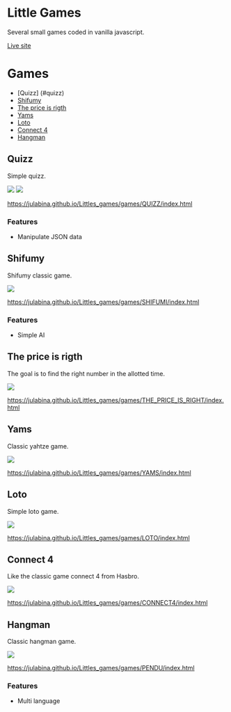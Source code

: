 # Little Games 

Several small games coded in vanilla javascript.

[Live site](https://julabina.github.io/Littles_games/)

# Games 

- [Quizz] (#quizz)
- [Shifumy](#shifumy)
- [The price is rigth](#the-price-is-rigth)
- [Yams](#yams)
- [Loto](#loto)
- [Connect 4](#connect-4)
- [Hangman](#hangman)

## Quizz

Simple quizz.

![](./assets/screenQ1.png)
![](./assets/screenQ2.png)

<https://julabina.github.io/Littles_games/games/QUIZZ/index.html>

### Features

- Manipulate JSON data 

## Shifumy

Shifumy classic game.

![](./assets/screenShi1.png)

<https://julabina.github.io/Littles_games/games/SHIFUMI/index.html>

### Features

- Simple AI

## The price is rigth

The goal is to find the right number in the allotted time.

![](./assets/screenPrice2.png)

<https://julabina.github.io/Littles_games/games/THE_PRICE_IS_RIGHT/index.html>

## Yams

Classic yahtze game.

![](./assets/screenYams.png)

<https://julabina.github.io/Littles_games/games/YAMS/index.html>

## Loto

Simple loto game.

![](./assets/screenLoto.png)

<https://julabina.github.io/Littles_games/games/LOTO/index.html>

## Connect 4

Like the classic game connect 4 from Hasbro.

![](./assets/screenConnect.png)

<https://julabina.github.io/Littles_games/games/CONNECT4/index.html>

## Hangman

Classic hangman game.

![](./assets/screenPendu.png)

<https://julabina.github.io/Littles_games/games/PENDU/index.html>

### Features

- Multi language
